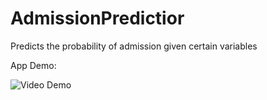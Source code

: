 # AdmissionPredictior
Predicts the probability of admission given certain variables

App Demo: 

<img src='https://i.imgur.com/qseq0MH.gif' title='Video Demo' width='' alt='Video Demo' />
